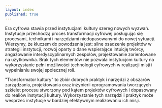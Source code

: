 ```yaml
---
layout: index
published: true
---
```


<div class="front">
<p>Era cyfrowa stawia przed instytucjami kultury szereg nowych wyzwań. Instytucje przechodzą proces transformacji cyfrowej posługując się procesami, technikami i narzędziami niedopasowanymi do nowej sytuacji. Wierzymy, że kluczem do powodzenia jest: silne osadzenie projektów w strategii instytucji, rozwój oparty o dane wspierające intuicję twórcy, angażowanie interdyscyplinarnych zespołów, projektowanie zorientowane na użytkownika. Brak tych elementów nie pozwala instytucjom kultury na wykorzystanie pełni możliwości technologii cyfrowych w realizacji misji i wypełnianiu swojej społecznej roli.
 </p> 
</div>  

<div class="home-intro">
  <p id="intro">"Transformator kultury" to zbiór dobrych praktyk i narzędzi z obszarów zarządzania, projektowania oraz inżynierii oprogramowania tworzących szkielet procesu stworzony pod kątem projektów cyfrowych i dopasowany do realiów instytucji kultury. Wykorzystanie tych narzędzi i praktyk może wesprzeć instytucje w bardziej efektywnym realizowaniu ich misji. 
</p>
</div>  

<div class="front">
</div>


